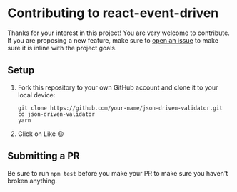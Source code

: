 # Contributing to react-event-driven

Thanks for your interest in this project! You are very welcome to contribute. If you are proposing a new feature, make sure to [open an issue](https://github.com/PinoFlores/json-driven-validator/issues/new) to make sure it is inline with the project goals.

## Setup

1. Fork this repository to your own GitHub account and clone it to your local device:

   ```
   git clone https://github.com/your-name/json-driven-validator.git
   cd json-driven-validator
   yarn
   ```

2. Click on Like 😉

## Submitting a PR

Be sure to run `npm test` before you make your PR to make sure you haven't broken anything.

